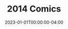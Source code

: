 ---
title: "2014 Comics"
type: "manual-list"
date: 2023-01-01T00:00:00-04:00
draft: false
categories: ["Projects", "Grafald"]
is_subpage: true
exclude_from_nav: true
manual_links:
    - projects/grafald/comics/bonus_21.md
    - projects/grafald/comics/48.md
    - projects/grafald/comics/49.md
    - projects/grafald/comics/bonus_22.md
    - projects/grafald/comics/50.md
    - projects/grafald/comics/bonus_23.md
    - projects/grafald/comics/51.md
    - projects/grafald/comics/52.md
    - projects/grafald/comics/bonus_24.md
    - projects/grafald/comics/53.md
    - projects/grafald/comics/54.md
    - projects/grafald/comics/55.md
    - projects/grafald/comics/bonus_25.md
    - projects/grafald/comics/56.md
    - projects/grafald/comics/bonus_26.md
    - projects/grafald/comics/57.md
    - projects/grafald/comics/58.md
---